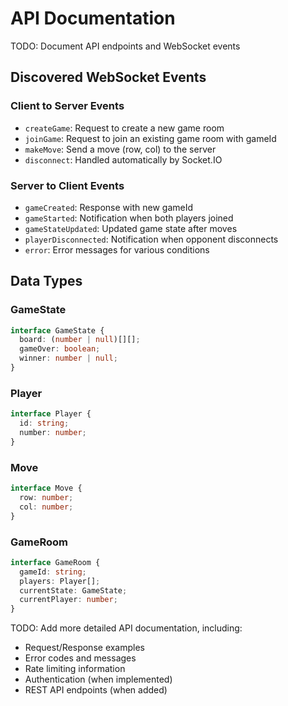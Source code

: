 # API Documentation

TODO: Document API endpoints and WebSocket events

## Discovered WebSocket Events

### Client to Server Events
- `createGame`: Request to create a new game room
- `joinGame`: Request to join an existing game room with gameId
- `makeMove`: Send a move (row, col) to the server
- `disconnect`: Handled automatically by Socket.IO

### Server to Client Events
- `gameCreated`: Response with new gameId
- `gameStarted`: Notification when both players joined
- `gameStateUpdated`: Updated game state after moves
- `playerDisconnected`: Notification when opponent disconnects
- `error`: Error messages for various conditions

## Data Types

### GameState
```typescript
interface GameState {
  board: (number | null)[][];
  gameOver: boolean;
  winner: number | null;
}
```

### Player
```typescript
interface Player {
  id: string;
  number: number;
}
```

### Move
```typescript
interface Move {
  row: number;
  col: number;
}
```

### GameRoom
```typescript
interface GameRoom {
  gameId: string;
  players: Player[];
  currentState: GameState;
  currentPlayer: number;
}
```

TODO: Add more detailed API documentation, including:
- Request/Response examples
- Error codes and messages
- Rate limiting information
- Authentication (when implemented)
- REST API endpoints (when added)
